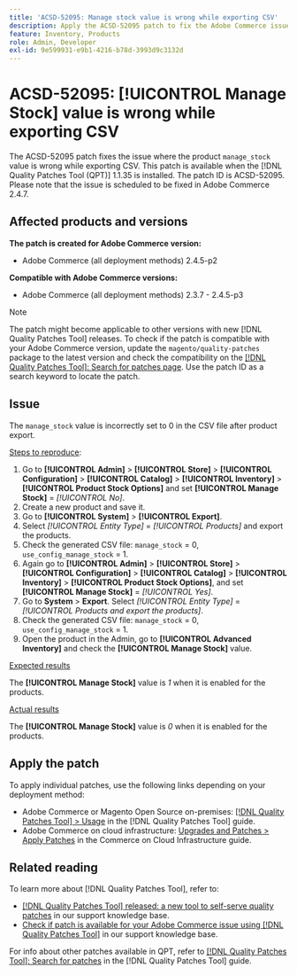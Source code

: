 ```yaml
---
title: 'ACSD-52095: Manage stock value is wrong while exporting CSV'
description: Apply the ACSD-52095 patch to fix the Adobe Commerce issue where the product manage stock value is wrong while exporting CSV.
feature: Inventory, Products
role: Admin, Developer
exl-id: 9e599931-e9b1-4216-b78d-3993d9c3132d
---
```

# ACSD-52095: [!UICONTROL Manage Stock] value is wrong while exporting CSV

The ACSD-52095 patch fixes the issue where the product `manage_stock` value is wrong while exporting CSV. This patch is available when the [!DNL Quality Patches Tool (QPT)] 1.1.35 is installed. The patch ID is ACSD-52095. Please note that the issue is scheduled to be fixed in Adobe Commerce 2.4.7.

## Affected products and versions

**The patch is created for Adobe Commerce version:**

* Adobe Commerce (all deployment methods) 2.4.5-p2

**Compatible with Adobe Commerce versions:**

* Adobe Commerce (all deployment methods) 2.3.7 - 2.4.5-p3

>[!NOTE]
>
>The patch might become applicable to other versions with new [!DNL Quality Patches Tool] releases. To check if the patch is compatible with your Adobe Commerce version, update the `magento/quality-patches` package to the latest version and check the compatibility on the [[!DNL Quality Patches Tool]: Search for patches page](https://experienceleague.adobe.com/tools/commerce-quality-patches/index.html). Use the patch ID as a search keyword to locate the patch.

## Issue

The `manage_stock` value is incorrectly set to 0 in the CSV file after product export.

<u>Steps to reproduce</u>:

1. Go to **[!UICONTROL Admin]** > **[!UICONTROL Store]** > **[!UICONTROL Configuration]** > **[!UICONTROL Catalog]** > **[!UICONTROL Inventory]** > **[!UICONTROL Product Stock Options]** and set **[!UICONTROL Manage Stock]** = *[!UICONTROL No]*.
1. Create a new product and save it.
1. Go to **[!UICONTROL System]** > **[!UICONTROL Export]**.
1. Select *[!UICONTROL Entity Type]* = *[!UICONTROL Products]* and export the products.
1. Check the generated CSV file: `manage_stock` = 0, `use_config_manage_stock` = 1.
1. Again go to **[!UICONTROL Admin]** > **[!UICONTROL Store]** > **[!UICONTROL Configuration]** > **[!UICONTROL Catalog]** > **[!UICONTROL Inventory]** > **[!UICONTROL Product Stock Options]**, and set  **[!UICONTROL Manage Stock]** = *[!UICONTROL Yes]*.
1. Go to **System** > **Export**.
Select *[!UICONTROL Entity Type]* = *[!UICONTROL Products and export the products]*.
1. Check the generated CSV file: `manage_stock` = 0, `use_config_manage_stock` = 1.
1. Open the product in the Admin, go to **[!UICONTROL Advanced Inventory]** and check the **[!UICONTROL Manage Stock]** value.

<u>Expected results</u>

The **[!UICONTROL Manage Stock]** value is *1* when it is enabled for the products.

<u>Actual results</u>

The **[!UICONTROL Manage Stock]** value is *0* when it is enabled for the products.

## Apply the patch

To apply individual patches, use the following links depending on your deployment method:

* Adobe Commerce or Magento Open Source on-premises: [[!DNL Quality Patches Tool] > Usage](<https://experienceleague.adobe.com/docs/commerce-operations/tools/quality-patches-tool/usage.html>) in the [!DNL Quality Patches Tool] guide.
* Adobe Commerce on cloud infrastructure: [Upgrades and Patches > Apply Patches](https://experienceleague.adobe.com/docs/commerce-cloud-service/user-guide/develop/upgrade/apply-patches.html) in the Commerce on Cloud Infrastructure guide.

## Related reading

To learn more about [!DNL Quality Patches Tool], refer to:

* [[!DNL Quality Patches Tool] released: a new tool to self-serve quality patches](/help/announcements/adobe-commerce-announcements/magento-quality-patches-released-new-tool-to-self-serve-quality-patches.md) in our support knowledge base.
* [Check if patch is available for your Adobe Commerce issue using [!DNL Quality Patches Tool]](/help/support-tools/patches-available-in-qpt-tool/check-patch-for-magento-issue-with-magento-quality-patches.md) in our support knowledge base.

For info about other patches available in QPT, refer to [[!DNL Quality Patches Tool]: Search for patches](<https://experienceleague.adobe.com/tools/commerce-quality-patches/index.html>) in the [!DNL Quality Patches Tool] guide.
